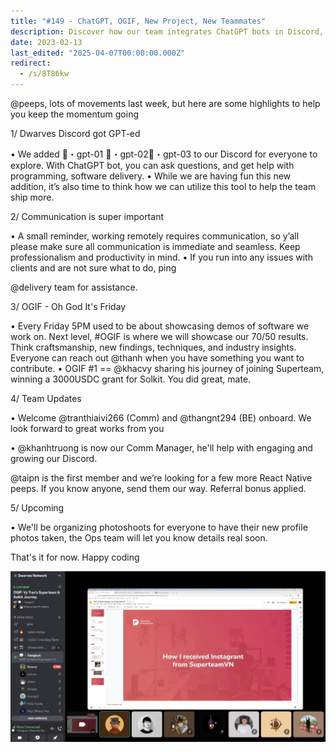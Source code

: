 ```yaml
---
title: "#149 - ChatGPT, OGIF, New Project, New Teammates"
description: Discover how our team integrates ChatGPT bots in Discord, boosts remote communication, launches OGIF Friday demos, welcomes new members, and plans upcoming profile photoshoots.
date: 2023-02-13
last_edited: "2025-04-07T00:00:00.000Z"
redirect:
  - /s/8T86kw
---
```


@peeps, lots of movements last week, but here are some highlights to help you keep the momentum going

1/ Dwarves Discord got GPT-ed

• We added 🤖・gpt-01 🤖・gpt-02🤖・gpt-03 to our Discord for everyone to explore. With ChatGPT bot, you can ask questions, and get help with programming, software delivery.
• While we are having fun this new addition, it’s also time to think how we can utilize this tool to help the team ship more.

2/ Communication is super important

• A small reminder, working remotely requires communication, so y’all please make sure all communication is immediate and seamless. Keep professionalism and productivity in mind.
• If you run into any issues with clients and are not sure what to do, ping

@delivery team for assistance.

3/ OGIF - Oh God It's Friday

• Every Friday 5PM used to be about showcasing demos of software we work on. Next level, #OGIF is where we will showcase our 70/50 results. Think craftsmanship, new findings, techniques, and industry insights. Everyone can reach out @thanh when you have something you want to contribute.
• OGIF #1 == @khacvy sharing his journey of joining Superteam, winning a 3000USDC grant for Solkit. You did great, mate.

4/ Team Updates

• Welcome @tranthiaivi266 (Comm) and @thangnt294 (BE) onboard. We look forward to great works from you

• @khanhtruong is now our Comm Manager, he'll help with engaging and growing our Discord.

@taipn is the first member and we’re looking for a few more React Native peeps. If you know anyone, send them our way. Referral bonus applied.

5/ Upcoming

• We'll be organizing photoshoots for everyone to have their new profile photos taken, the Ops team will let you know details real soon.

That's it for now. Happy coding

![](assets/notion-image-1744007328833-q8tjt.webp)
